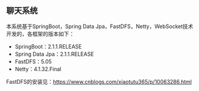 ## 聊天系统

本系统基于SpringBoot，Spring Data Jpa，FastDFS，Netty，WebSocket技术开发的，各框架的版本如下：
* SpringBoot：2.1.1.RELEASE
* Spring Data Jpa：2.1.1.RELEASE
* FastDFS：5.05
* Netty：4.1.32.Final

FastDFS的安装见：https://www.cnblogs.com/xiaotutu365/p/10063286.html
